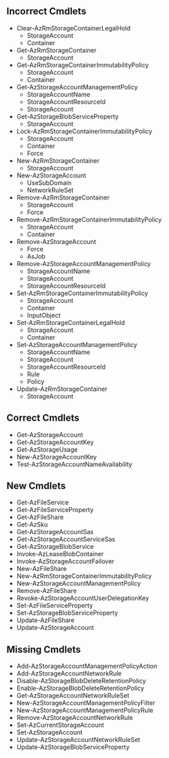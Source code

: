 ## Incorrect Cmdlets

- Clear-AzRmStorageContainerLegalHold
    - StorageAccount
    - Container
- Get-AzRmStorageContainer
    - StorageAccount
- Get-AzRmStorageContainerImmutabilityPolicy
    - StorageAccount
    - Container
- Get-AzStorageAccountManagementPolicy
    - StorageAccountName
    - StorageAccountResourceId
    - StorageAccount
- Get-AzStorageBlobServiceProperty
    - StorageAccount
- Lock-AzRmStorageContainerImmutabilityPolicy
    - StorageAccount
    - Container
    - Force
- New-AzRmStorageContainer
    - StorageAccount
- New-AzStorageAccount
    - UseSubDomain
    - NetworkRuleSet
- Remove-AzRmStorageContainer
    - StorageAccount
    - Force
- Remove-AzRmStorageContainerImmutabilityPolicy
    - StorageAccount
    - Container
- Remove-AzStorageAccount
    - Force
    - AsJob
- Remove-AzStorageAccountManagementPolicy
    - StorageAccountName
    - StorageAccount
    - StorageAccountResourceId
- Set-AzRmStorageContainerImmutabilityPolicy
    - StorageAccount
    - Container
    - InputObject
- Set-AzRmStorageContainerLegalHold
    - StorageAccount
    - Container
- Set-AzStorageAccountManagementPolicy
    - StorageAccountName
    - StorageAccount
    - StorageAccountResourceId
    - Rule
    - Policy
- Update-AzRmStorageContainer
    - StorageAccount

## Correct Cmdlets

- Get-AzStorageAccount
- Get-AzStorageAccountKey
- Get-AzStorageUsage
- New-AzStorageAccountKey
- Test-AzStorageAccountNameAvailability

## New Cmdlets

- Get-AzFileService
- Get-AzFileServiceProperty
- Get-AzFileShare
- Get-AzSku
- Get-AzStorageAccountSas
- Get-AzStorageAccountServiceSas
- Get-AzStorageBlobService
- Invoke-AzLeaseBlobContainer
- Invoke-AzStorageAccountFailover
- New-AzFileShare
- New-AzRmStorageContainerImmutabilityPolicy
- New-AzStorageAccountManagementPolicy
- Remove-AzFileShare
- Revoke-AzStorageAccountUserDelegationKey
- Set-AzFileServiceProperty
- Set-AzStorageBlobServiceProperty
- Update-AzFileShare
- Update-AzStorageAccount

## Missing Cmdlets

- Add-AzStorageAccountManagementPolicyAction
- Add-AzStorageAccountNetworkRule
- Disable-AzStorageBlobDeleteRetentionPolicy
- Enable-AzStorageBlobDeleteRetentionPolicy
- Get-AzStorageAccountNetworkRuleSet
- New-AzStorageAccountManagementPolicyFilter
- New-AzStorageAccountManagementPolicyRule
- Remove-AzStorageAccountNetworkRule
- Set-AzCurrentStorageAccount
- Set-AzStorageAccount
- Update-AzStorageAccountNetworkRuleSet
- Update-AzStorageBlobServiceProperty
